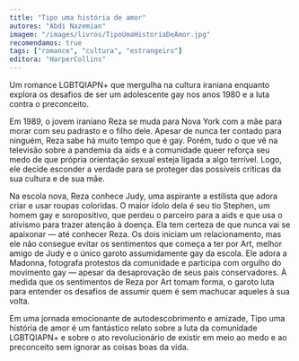 ```yaml
---
title: "Tipo uma história de amor"
autores: "Abdi Nazemian"
imagem: "/images/livros/TipoUmaHistoriaDeAmor.jpg"
recomendamos: true
tags: ["romance", "cultura", "estrangeiro"]
editora: "HarperCollins"
---
```


<p class="font-bold">Um romance LGBTQIAPN+ que mergulha na cultura iraniana enquanto explora os desafios de ser um adolescente gay nos anos 1980 e a luta contra o preconceito.</p>
<p>Em 1989, o jovem iraniano Reza se muda para Nova York com a mãe para morar com seu padrasto e o filho dele. Apesar de nunca ter contado para ninguém, Reza sabe há muito tempo que é gay. Porém, tudo o que vê na televisão sobre a pandemia da aids e a comunidade queer reforça seu medo de que própria orientação sexual esteja ligada a algo terrível. Logo, ele decide esconder a verdade para se proteger das possíveis críticas da sua cultura e de sua mãe. </p>
<p>Na escola nova, Reza conhece Judy, uma aspirante a estilista que adora criar e usar roupas coloridas. O maior ídolo dela é seu tio Stephen, um homem gay e soropositivo, que perdeu o parceiro para a aids e que usa o ativismo para trazer atenção à doença. Ela tem certeza de que nunca vai se apaixonar ― até conhecer Reza. Os dois iniciam um relacionamento, mas ele não consegue evitar os sentimentos que começa a ter por Art, melhor amigo de Judy e o único garoto assumidamente gay da escola. Ele adora a Madonna, fotografa protestos da comunidade e participa com orgulho do movimento gay ― apesar da desaprovação de seus pais conservadores. À medida que os sentimentos de Reza por Art tomam forma, o garoto luta para entender os desafios de assumir quem é sem machucar aqueles à sua volta. </p>
<p>Em uma jornada emocionante de autodescobrimento e amizade, Tipo uma história de amor é um fantástico relato sobre a luta da comunidade LGBTQIAPN+ e sobre o ato revolucionário de existir em meio ao medo e ao preconceito sem ignorar as coisas boas da vida.</p>
